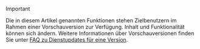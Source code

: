 > [!IMPORTANT]
> Die in diesem Artikel genannten Funktionen stehen Zielbenutzern im Rahmen einer Vorschauversion zur Verfügung. Inhalt und Funktionalität können sich ändern. Weitere Informationen über Vorschauversionen finden Sie unter [FAQ zu Dienstupdates für eine Version](https://docs.microsoft.com/dynamics365/unified-operations/fin-and-ops/get-started/one-version).
